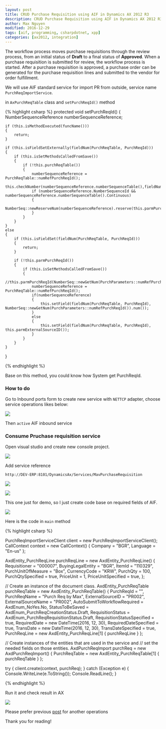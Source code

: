 ```yaml
---
layout: post
title: CRUD Purchase Requisition using AIF in Dynamics AX 2012 R3
description: CRUD Purchase Requisition using AIF in Dynamics AX 2012 R3
author: Max Nguyen
modified: 2016-12-29
tags: [aif, programming, csharpdotnet, xpp]
categories: [ax2012, integration]
---
```


The workflow process moves purchase requisitions through the review process, from an initial status of **Draft** to a final status of **Approved**. When a purchase requisition is submitted for review, the workflow process is started. After a purchase requisition is approved, a purchase order can be generated for the purchase requisition lines and submitted to the vendor for order fulfillment.

We will use AIF standard service for import PR from outside, service name `PurchReqImportService`.

in `AxPurchReqTable` class and `setPurchReqId()` method

{% highlight csharp %}
protected void setPurchReqId()
{
    NumberSequenceReference numberSequenceReference;

    if (this.isMethodExecuted(funcName()))
    {
        return;
    }

    if (this.isFieldSetExternally(fieldNum(PurchReqTable, PurchReqId)))
    {
        if (this.isSetMethodsCalledFromSave())
        {
            if (!this.purchReqTable())
            {
                numberSequenceReference = PurchReqTable::numRefPurchReqId();
                this.checkNumber(numberSequenceReference.numberSequenceTable(),fieldNum(PurchReqTable,PurchReqId),this.parmPurchReqId());
                if (numberSequenceReference.NumberSequenceId && numberSequenceReference.numberSequenceTable().Continuous)
                {
                    NumberSeq::newReserveNum(numberSequenceReference).reserve(this.parmPurchReqId());
                }
            }
        }
    }
    else
    {
        if (this.isFieldSet(fieldNum(PurchReqTable, PurchReqId)))
        {
            return;
        }

        if (!this.parmPurchReqId())
        {
            if (this.isSetMethodsCalledFromSave())
            {
                //this.parmPurchReqId(NumberSeq::newGetNum(PurchParameters::numRefPurchReqId()).num());
                numberSequenceReference = PurchReqTable::numRefPurchReqId();
                if(numberSequenceReference)
                {
                    this.setField(fieldNum(PurchReqTable, PurchReqId), NumberSeq::newGetNum(PurchParameters::numRefPurchReqId()).num());
                }
                else
                {
                    this.setField(fieldNum(PurchReqTable, PurchReqId), this.parmExternalSourceID());
                }
            }
        }
    }
}

{% endhighlight %}

Base on this method, you could know how System get PurchReqId.

### How to do

Go to Inbound ports form to create new service with `NETTCP` adapter, choose service operations likes below:

![](https://dynamics365.github.io/assets/CRUD-Purchase-Requisition-using-AIF-in-Dynamics-AX-2012-R3-1.png)


Then `active` AIF inbound service

### Consume Pruchase requisition service 

Open visual studio and create new console project.

![](https://dynamics365.github.io/assets/CRUD-Purchase-Requisition-using-AIF-in-Dynamics-AX-2012-R3-2.png)

Add service reference

`http://DEV-ERP:8101/DynamicsAx/Services/MavPurchaseRequisition`

![](https://dynamics365.github.io/assets/CRUD-Purchase-Requisition-using-AIF-in-Dynamics-AX-2012-R3-3.png)

![](https://dynamics365.github.io/assets/CRUD-Purchase-Requisition-using-AIF-in-Dynamics-AX-2012-R3-4.png)

This one just for demo, so I just create code base on required fields of AIF.

![](https://dynamics365.github.io/assets/required_fields.png)

Here is the code in `main` method

{% highlight csharp %}

PurchReqImportServiceClient client = new PurchReqImportServiceClient();
CallContext context = new CallContext()
{
	Company = "BGR",
	Language = "En-us"
};

AxdEntity_PurchReqLine purchReqLine = new AxdEntity_PurchReqLine()
{
	Requisitioner = "000007",
	BuyingLegalEntity = "BGR",
	ItemId = "110329",
	PurchUnitOfMeasure = "Box",
	CurrencyCode = "KRW",
	PurchQty = 100,
	PurchQtySpecified = true,
	PriceUnit = 1,
	PriceUnitSpecified = true,
};

// Create an instance of the document class.
AxdEntity_PurchReqTable purchReqTable = new AxdEntity_PurchReqTable()
{
	PurchReqId = "",
	PurchReqName = "Purch Req by Max",
	ExternalSourceID = "PR002",
	ExternalSourceName = "PR002",
	AutoSubmitToWorkflowRequired = AxdEnum_NoYes.No,
	StatusToBeSaved = AxdEnum_PurchReqCreationStatus.Draft,
	RequisitionStatus = AxdEnum_PurchReqRequisitionStatus.Draft,
	RequisitionStatusSpecified = true,
	RequiredDate = new DateTime(2016, 12, 30),
	RequiredDateSpecified = true,
	TransDate = new DateTime(2016, 12, 30),
	TransDateSpecified = true,
	PurchReqLine = new AxdEntity_PurchReqLine[1] { purchReqLine }
};


// Create instances of the entities that are used in the service and
// set the needed fields on those entities.
AxdPurchReqImport purchReq = new AxdPurchReqImport()
{
	PurchReqTable = new AxdEntity_PurchReqTable[1] { purchReqTable }
};

try
{
	client.create(context, purchReq);
}
catch (Exception e)
{
	Console.WriteLine(e.ToString());
	Console.ReadLine();
}

{% endhighlight %}

Run it and check result in AX

![](https://dynamics365.github.io/assets/CRUD-Purchase-Requisition-using-AIF-in-Dynamics-AX-2012-R3-5.png)

Please prefer previous [post](https://dynamics365.github.io/ax2012/integration/CRUD-Purchase-order-using-AIF-in-Dynamics-AX-2012-R3/) for another operations

Thank you for reading!
